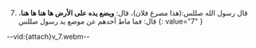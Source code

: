 7.  قال رسول الله صللس:(هذا مصرع فلان)، قال: **ويضع يده على الأرض ها هنا ها هنا**، قال: فما ماط أحدهم عن موضع يد رسول صللس
{: value="7" }

--vid:{attach}v_7.webm--
